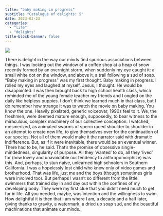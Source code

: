 ```yaml
---
title: "baby making in progress"
subtitle: "Catalogue of delights: 5"
date: 2023-02-23
categories:
  - "life"
  - "delights"
title-block-banner: false
---
```


![](https://substackcdn.com/image/fetch/f_auto,q_auto:good,fl_progressive:steep/https%3A%2F%2Fsubstack-post-media.s3.amazonaws.com%2Fpublic%2Fimages%2F0541f81a-354a-4e85-97e3-727e3a4d6f16_4032x3024.jpeg)

There is delight in the way our minds find spurious associations between things. I was looking out the window of a coffee shop at a heap of snow recently formed by an overnight storm, when suddenly my eye caught it: a small white dot on the window, and above it, a trail following a sud of soap. “Baby making in progress” was my first thought. Baby making in progress. I rolled my eyes and laughed at myself. Jesus, I thought. He would be disappointed. I was then brought back to high school health class, which reminded me of the young female teacher my friends and I oogled on the daily like helpless puppies. I don’t think we learned much in that class, but I do remember how strange it was to watch the movie on baby making. You know the one. Heavily pixelated, generic voiceover, 1990s feel to it. We, the freshmen, were deemed mature enough, supposedly, to bear witness to the miraculous, complex machinery of our collective conception. I watched, mesmerized, as animated swarms of sperm raced shoulder to shoulder in an attempt to create new life, to give themselves over for the continuation of our species. Not all of them would make it the narrator said with dramatic indifference. But, as if it were inevitable, there would be an eventual winner. There had to be, he said. That’s the promise of obsessive single-mindedness, singularity of purpose. All they ‘wanted’ to do, all they ‘lived’ for (how lovely and unavoidable our tendency to anthropomorphize) was this. And, perhaps, to stun naive, unlearned high schoolers in Southern California. I was a hopelessly lost child who knew only of video games and brotherhood. That was life, just me and the boys (though sometimes girls were involved too). But perhaps I wasn’t so different from the little swimmers that trained day in and day out within the confines of my developing body. They were my first clue that you didn’t need much to get far in life. All you needed, maybe, was intention and the willingness to swim. How delightful it is then that I am where I am, a decade and a half later, giving thanks to gravity, a watermark, a dried up soap sud, and the beautiful machinations that animate our minds.
